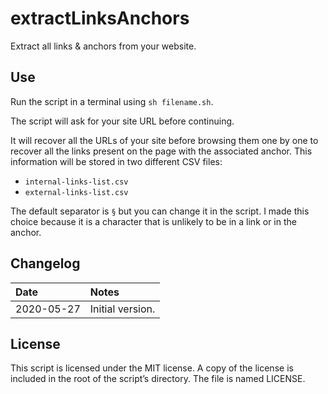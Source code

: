 # extractLinksAnchors

Extract all links & anchors from your website.

## Use

Run the script in a terminal using `sh filename.sh`.

The script will ask for your site URL before continuing.

It will recover all the URLs of your site before browsing them one by one to recover all the links present on the page with the associated anchor. This information will be stored in two different CSV files:

- `internal-links-list.csv`
- `external-links-list.csv`

The default separator is `§` but you can change it in the script. I made this choice because it is a character that is unlikely to be in a link or in the anchor.

## Changelog

| Date       | Notes            |
| :--------- | :--------------- |
| 2020-05-27 | Initial version. |

## License

This script is licensed under the MIT license. A copy of the license is included in the root of the script’s directory. The file is named LICENSE.
